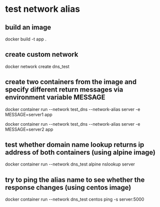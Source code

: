 # test network alias 

## build an image 
docker build -t app .

## create custom network
docker network create dns_test

## create two containers from the image and specify different return messages via environment variable MESSAGE
docker container run --network test_dns --network-alias server -e MESSAGE=server1 app

docker container run --network test_dns --network-alias server -e MESSAGE=server2 app

## test whether domain name lookup returns ip address of both containers (using alpine image)
docker container run --network dns_test alpine nslookup server

## try to ping the alias name to see whether the response changes (using centos image)
docker container run --network dns_test centos ping -s server:5000
